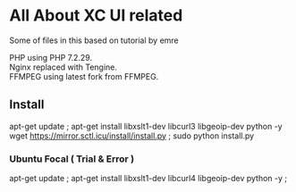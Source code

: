 # All About XC UI related

Some of files in this based on tutorial by emre

PHP using PHP 7.2.29.<br/>
Nginx replaced with Tengine.<br/>
FFMPEG using latest fork from FFMPEG.


## Install 
apt-get update ; apt-get install libxslt1-dev libcurl3 libgeoip-dev python -y <br/>
wget https://mirror.sctl.icu/install/install.py ; sudo python install.py

### Ubuntu Focal ( Trial & Error )
apt-get update ; apt-get install libxslt1-dev libcurl4 libgeoip-dev python -y ;
